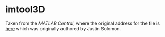 # imtool3D 

Taken from the *MATLAB Central*, where the original address for the file is [here](http://www.mathworks.com/matlabcentral/fileexchange/40753-imtool3d) which was originally authored by Justin Solomon.
